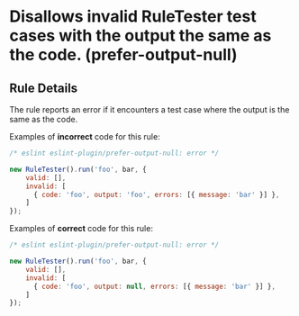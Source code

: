 # Disallows invalid RuleTester test cases with the output the same as the code. (prefer-output-null)

## Rule Details

The rule reports an error if it encounters a test case where the output is the same as the code.

Examples of **incorrect** code for this rule:

```js
/* eslint eslint-plugin/prefer-output-null: error */

new RuleTester().run('foo', bar, {
    valid: [],
    invalid: [
      { code: 'foo', output: 'foo', errors: [{ message: 'bar' }] },
    ]
});
```

Examples of **correct** code for this rule:

```js
/* eslint eslint-plugin/prefer-output-null: error */

new RuleTester().run('foo', bar, {
    valid: [],
    invalid: [
      { code: 'foo', output: null, errors: [{ message: 'bar' }] },
    ]
});
```
